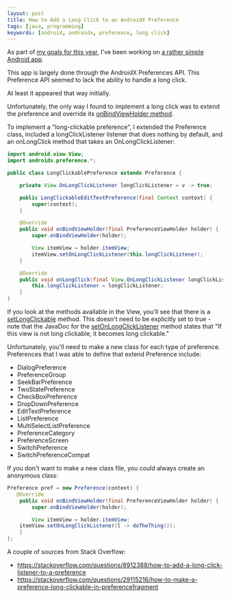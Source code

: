 ```yaml
---
layout: post
title: How to Add a Long Click to an AndroidX Preference
tags: [java, programming]
keywords: [android, androidx, preference, long click]
---
```


As part of [my goals for this year](https://www.joehxblog.com/2020-new-years-resolutions-goals/), I've been working on [a rather simple Android app](https://github.com/hendrixjoseph/tagger).

This app is largely done through the AndroidX Preferences API. This Preference API seemed to lack the ability to handle a long click.

At least it appeared that way initially.

Unfortunately, the only way I found to implement a long click was to extend the preference and override its [onBindViewHolder method](https://developer.android.com/reference/androidx/preference/Preference#onBindViewHolder%28androidx.preference.PreferenceViewHolder%29).

To implement a "long-clickable preference", I extended the Preference class, included a longClickListener listener that does nothing by default, and an onLongClick method that takes an OnLongClickListener: 

```java
import android.view.View;
import androidx.preference.*;

public class LongClickablePreference extends Preference {

    private View.OnLongClickListener longClickListener = v -> true;

    public LongClickableEditTextPreference(final Context context) {
        super(context);
    }

    @Override
    public void onBindViewHolder(final PreferenceViewHolder holder) {
        super.onBindViewHolder(holder);

        View itemView = holder.itemView;
        itemView.setOnLongClickListener(this.longClickListener);
    }

    @Override
    public void onLongClick(final View.OnLongClickListener longClickListener) {
        this.longClickListener = longClickListener;
    }
}
```

If you look at the methods available in the View, you'll see that there is a [setLongClickable](https://developer.android.com/reference/android/view/View#setLongClickable%28boolean%29) method. This doesn't need to be explicitly set to true - note that the JavaDoc for the [setOnLongClickListener](https://developer.android.com/reference/android/view/View#setOnLongClickListener%28android.view.View.OnLongClickListener%29) method states that
"If this view is not long clickable, it becomes long clickable."

Unfortunately, you'll need to make a new class for each type of preference. Preferences that I was able to define that extend Preference include:

 * DialogPreference
 * PreferenceGroup
 * SeekBarPreference
 * TwoStatePreference
 * CheckBoxPreference
 * DropDownPreference
 * EditTextPreference
 * ListPreference
 * MultiSelectListPreference
 * PreferenceCategory
 * PreferenceScreen
 * SwitchPreference
 * SwitchPreferenceCompat

If you don't want to make a new class file, you could always create an anonymous class:

```java
Preference pref = new Preference(context) {
   @Override
    public void onBindViewHolder(final PreferenceViewHolder holder) {
        super.onBindViewHolder(holder);

        View itemView = holder.itemView;
    itemView.setOnLongClickListener(l -> doTheThing());
    }
};
```

A couple of sources from Stack Overflow:
* https://stackoverflow.com/questions/8912388/how-to-add-a-long-click-listener-to-a-preference
* https://stackoverflow.com/questions/29115216/how-to-make-a-preference-long-clickable-in-preferencefragment